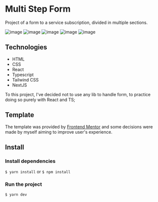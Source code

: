 # Multi Step Form

Project of a form to a service subscription, divided in multiple sections.

![image](https://github.com/tiemibf/multi-step-form/assets/89952484/3a9ef439-6061-4e6b-9ccb-6b7bad04cff3)
![image](https://github.com/tiemibf/multi-step-form/assets/89952484/52f4c0ca-7fb5-4497-8c04-c55da3de4fb3)
![image](https://github.com/tiemibf/multi-step-form/assets/89952484/512a4524-b95e-479d-a8d1-2905be73f057)
![image](https://github.com/tiemibf/multi-step-form/assets/89952484/17f32265-4cd0-4d3b-aec9-68db7f61c6e9)
![image](https://github.com/tiemibf/multi-step-form/assets/89952484/5f6da72c-a672-4656-80b3-2c73d178005b)

## Technologies

- HTML
- CSS
- React
- Typescript
- Tailwind CSS
- NextJS

To this project, I've decided not to use any lib to handle form, to practice doing so purely with React and TS; 

## Template

The template was provided by [Frontend Mentor](https://www.frontendmentor.io/challenges/multistep-form-YVAnSdqQBJ) and some decisions were made by myself aiming to improve user's experience.

## Install

### Install dependencies

 ``$ yarn install`` or ``$ npm install``

 ### Run the project
``$ yarn dev``
